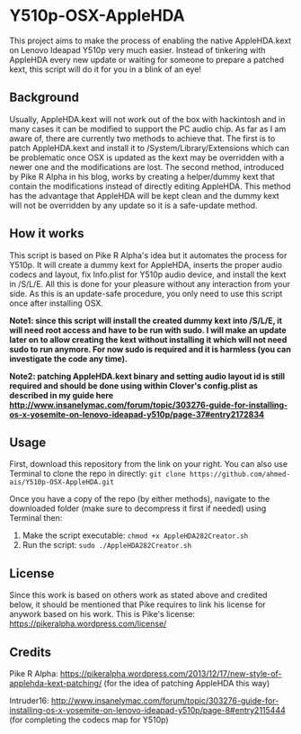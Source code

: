 # Y510p-OSX-AppleHDA

This project aims to make the process of enabling the native AppleHDA.kext on Lenovo Ideapad Y510p very much easier. Instead of tinkering with AppleHDA every new update or waiting for someone to prepare a patched kext, this script will do it for you in a blink of an eye!

## Background
Usually, AppleHDA.kext will not work out of the box with hackintosh and in many cases it can be modified to support the PC audio chip. As far as I am aware of, there are currently two methods to achieve that. The first is to patch AppleHDA.kext and install it to /System/Library/Extensions which can be problematic once OSX is updated as the kext may be overridden with a newer one and the modifications are lost. The second method, introduced by Pike R Alpha in his blog, works by creating a helper/dummy kext that contain the modifications instead of directly editing AppleHDA. This method has the advantage that AppleHDA will be kept clean and the dummy kext will not be overridden by any update so it is a safe-update method.

## How it works
This script is based on Pike R Alpha's idea but it automates the process for Y510p. It will create a dummy kext for AppleHDA, inserts the proper audio codecs and layout, fix Info.plist for Y510p audio device, and install the kext in /S/L/E. All this is done for your pleasure without any interaction from your side. As this is an update-safe procedure, you only need to use this script once after installing OSX.

**Note1: since this script will install the created dummy kext into /S/L/E, it will need root access and have to be run with sudo. I will make an update later on to allow creating the kext without installing it which will not need sudo to run anymore. For now sudo is required and it is harmless (you can investigate the code any time).**

**Note2: patching AppleHDA.kext binary and setting audio layout id is still required and should be done using within Clover's config.plist as described in my guide here http://www.insanelymac.com/forum/topic/303276-guide-for-installing-os-x-yosemite-on-lenovo-ideapad-y510p/page-37#entry2172834**

## Usage
First, download this repository from the link on your right. You can also use Terminal to clone the repo in directly:
`git clone https://github.com/ahmed-ais/Y510p-OSX-AppleHDA.git`

Once you have a copy of the repo (by either methods), navigate to the downloaded folder (make sure to decompress it first if needed) using Terminal then: 

1. Make the script executable: `chmod +x AppleHDA282Creator.sh`
2. Run the script: `sudo ./AppleHDA282Creator.sh`

## License
Since this work is based on others work as stated above and credited below, it should be mentioned that Pike requires to link his license for anywork based on his work. This is Pike's license: https://pikeralpha.wordpress.com/license/ 
 
## Credits
Pike R Alpha: https://pikeralpha.wordpress.com/2013/12/17/new-style-of-applehda-kext-patching/ (for the idea of patching AppleHDA this way)

Intruder16: http://www.insanelymac.com/forum/topic/303276-guide-for-installing-os-x-yosemite-on-lenovo-ideapad-y510p/page-8#entry2115444 (for completing the codecs map for Y510p)

